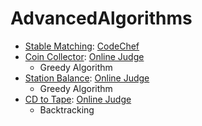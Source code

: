 # AdvancedAlgorithms

* [Stable Matching](StableMatching.cpp): [CodeChef](https://www.codechef.com/problems/STABLEMP) 
* [Coin Collector](CoinCollector.cpp): [Online Judge](https://onlinejudge.org/index.php?option=com_onlinejudge&Itemid=8&page=show_problem&problem=2231)
  - Greedy Algorithm
* [Station Balance](StationBalance.cpp): [Online Judge](https://onlinejudge.org/index.php?option=onlinejudge&Itemid=8&page=show_problem&problem=351)
  - Greedy Algorithm
* [CD to Tape](CDtoTape2.cpp): [Online Judge](https://onlinejudge.org/index.php?option=onlinejudge&page=show_problem&problem=565)
  - Backtracking
